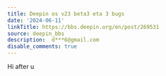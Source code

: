 ```yaml
---
title: Deepin os v23 beta3 eta 3 bugs
date: '2024-06-11'
linkTitle: https://bbs.deepin.org/en/post/269531
source: deepin_bbs
description:  d***6@gmail.com 
disable_comments: true
---
```

Hi after u
